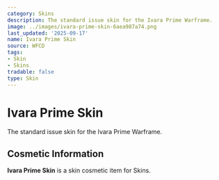 ```yaml
---
category: Skins
description: The standard issue skin for the Ivara Prime Warframe.
image: ../images/ivara-prime-skin-6aea987a74.png
last_updated: '2025-09-17'
name: Ivara Prime Skin
source: WFCD
tags:
- Skin
- Skins
tradable: false
type: Skin
---
```


# Ivara Prime Skin

The standard issue skin for the Ivara Prime Warframe.

## Cosmetic Information

**Ivara Prime Skin** is a skin cosmetic item for Skins.

